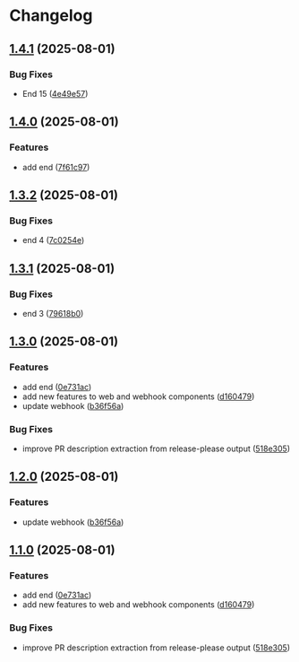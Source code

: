 # Changelog

## [1.4.1](https://github.com/thanadolps/rps/compare/webhook/v1.4.0...webhook/v1.4.1) (2025-08-01)


### Bug Fixes

* End 15 ([4e49e57](https://github.com/thanadolps/rps/commit/4e49e573fbff9ac977bc1eb99e0f9af055c80a2d))

## [1.4.0](https://github.com/thanadolps/rps/compare/webhook/v1.3.2...webhook/v1.4.0) (2025-08-01)


### Features

* add end ([7f61c97](https://github.com/thanadolps/rps/commit/7f61c97169248351eee3ccd94ebb56e7a6fe2ec4))

## [1.3.2](https://github.com/thanadolps/rps/compare/webhook/v1.3.1...webhook/v1.3.2) (2025-08-01)


### Bug Fixes

* end 4 ([7c0254e](https://github.com/thanadolps/rps/commit/7c0254e8319d3883f5d2367769255d318ea7d47a))

## [1.3.1](https://github.com/thanadolps/rps/compare/webhook/v1.3.0...webhook/v1.3.1) (2025-08-01)


### Bug Fixes

* end 3 ([79618b0](https://github.com/thanadolps/rps/commit/79618b0948c021acab42c3f03d5a325ff179983b))

## [1.3.0](https://github.com/thanadolps/rps/compare/webhook/v1.2.0...webhook/v1.3.0) (2025-08-01)


### Features

* add end ([0e731ac](https://github.com/thanadolps/rps/commit/0e731ace10e505b3e3046f61cc37100bb378b9c5))
* add new features to web and webhook components ([d160479](https://github.com/thanadolps/rps/commit/d160479b6426d5c4d1f24f025012b063f39887b7))
* update webhook ([b36f56a](https://github.com/thanadolps/rps/commit/b36f56a60fb1fe0db33bef11927871cf98ac745d))


### Bug Fixes

* improve PR description extraction from release-please output ([518e305](https://github.com/thanadolps/rps/commit/518e305fbce20d07ac4d355f9179fd3e5feee070))

## [1.2.0](https://github.com/thanadolps/rps/compare/v1.1.0...v1.2.0) (2025-08-01)


### Features

* update webhook ([b36f56a](https://github.com/thanadolps/rps/commit/b36f56a60fb1fe0db33bef11927871cf98ac745d))

## [1.1.0](https://github.com/thanadolps/rps/compare/v1.0.0...v1.1.0) (2025-08-01)


### Features

* add end ([0e731ac](https://github.com/thanadolps/rps/commit/0e731ace10e505b3e3046f61cc37100bb378b9c5))
* add new features to web and webhook components ([d160479](https://github.com/thanadolps/rps/commit/d160479b6426d5c4d1f24f025012b063f39887b7))


### Bug Fixes

* improve PR description extraction from release-please output ([518e305](https://github.com/thanadolps/rps/commit/518e305fbce20d07ac4d355f9179fd3e5feee070))
